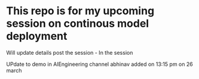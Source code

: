 # This repo is for my upcoming session on continous model deployment
Will update details post the session - In the session

UPdate to demo in AIEngineering channel
abhinav added on 13:15 pm on 26 march
